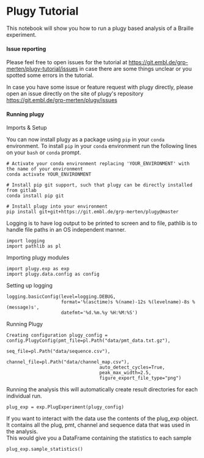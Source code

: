 # Plugy Tutorial
This notebook will show you how to run a plugy based analysis of a Braille experiment.

#### Issue reporting
Please feel free to open issues for the tutorial at https://git.embl.de/grp-merten/plugy-tutorial/issues
in case there are some things unclear or you spotted some errors in the tutorial.

In case you have some issue or feature request with plugy directly, please open an issue
directly on the site of plugy's repository https://git.embl.de/grp-merten/plugy/issues 

#### Running plugy

Imports & Setup

You can now install plugy as a package using `pip` in your `conda` environment.
To install `pip` in your `conda` environment run the following lines on your `bash` or `conda` prompt.
```
# Activate your conda environment replacing 'YOUR_ENVIRONMENT' with the name of your environment
conda activate YOUR_ENVIRONMENT

# Install pip git support, such that plugy can be directly installed from gitlab
conda install pip git

# Install plugy into your environment
pip install git+git+https://git.embl.de/grp-merten/plugy@master
```

Logging is to have log output to be printed to screen and to file,
pathlib is to handle file paths in an OS independent manner. 
```
import logging
import pathlib as pl
```
Importing plugy modules
```
import plugy.exp as exp
import plugy.data.config as config
```
Setting up logging 
```
logging.basicConfig(level=logging.DEBUG,
                    format='%(asctime)s %(name)-12s %(levelname)-8s %(message)s',
                    datefmt='%d.%m.%y %H:%M:%S')
```
Running Plugy
```
Creating configuration plugy_config = config.PlugyConfig(pmt_file=pl.Path("data/pmt_data.txt.gz"),
                                  seq_file=pl.Path("data/sequence.csv"),
                                  channel_file=pl.Path("data/channel_map.csv"),
                                  auto_detect_cycles=True,
                                  peak_max_width=2.5,
                                  figure_export_file_type="png")
```
Running the analysis
this will automatically create result directories for each individual run.
```
plug_exp = exp.PlugExperiment(plugy_config)
```
If you want to interact with the data use the contents of the plug_exp object. 
It contains all the plug, pmt, channel and sequence data that was used in the analysis.  
This would give you a DataFrame containing the statistics to each sample

```
plug_exp.sample_statistics()
```
